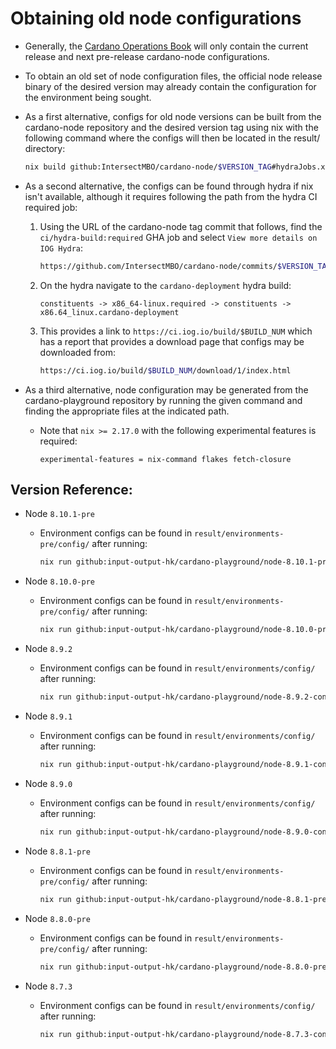 # Obtaining old node configurations
* Generally, the [Cardano Operations Book](https://book.play.dev.cardano.org)
  will only contain the current release and next pre-release cardano-node
  configurations.

* To obtain an old set of node configuration files, the official node release
  binary of the desired version may already contain the configuration for the
  environment being sought.

* As a first alternative, configs for old node versions can be built from the
  cardano-node repository and the desired version tag using nix with the
  following command where the configs will then be located in the result/
  directory:
  ```bash
  nix build github:IntersectMBO/cardano-node/$VERSION_TAG#hydraJobs.x86_64-linux.cardano-deployment
  ```

* As a second alternative, the configs can be found through hydra if nix isn't
  available, although it requires following the path from the hydra CI required
  job:
  1) Using the URL of the cardano-node tag commit that follows, find the
  `ci/hydra-build:required` GHA job and select `View more details on IOG
  Hydra`:
      ```bash
      https://github.com/IntersectMBO/cardano-node/commits/$VERSION_TAG
      ```

  2) On the hydra navigate to the `cardano-deployment` hydra build:
      ```
      constituents -> x86_64-linux.required -> constituents -> x86.64_linux.cardano-deployment
      ```

  3) This provides a link to `https://ci.iog.io/build/$BUILD_NUM` which has a
  report that provides a download page that configs may be downloaded from:
      ```bash
      https://ci.iog.io/build/$BUILD_NUM/download/1/index.html
      ```

* As a third alternative, node configuration may be generated from the
  cardano-playground repository by running the given command and finding the
  appropriate files at the indicated path.

  * Note that `nix >= 2.17.0` with the following experimental features is
    required:
    ```
    experimental-features = nix-command flakes fetch-closure
    ```

## Version Reference:

* Node `8.10.1-pre`
  * Environment configs can be found in `result/environments-pre/config/` after running:
    ```bash
    nix run github:input-output-hk/cardano-playground/node-8.10.1-pre-config#job-gen-env-config
    ```

* Node `8.10.0-pre`
  * Environment configs can be found in `result/environments-pre/config/` after running:
    ```bash
    nix run github:input-output-hk/cardano-playground/node-8.10.0-pre-config#job-gen-env-config
    ```

* Node `8.9.2`
  * Environment configs can be found in `result/environments/config/` after running:
    ```bash
    nix run github:input-output-hk/cardano-playground/node-8.9.2-config#job-gen-env-config
    ```

* Node `8.9.1`
  * Environment configs can be found in `result/environments/config/` after running:
    ```bash
    nix run github:input-output-hk/cardano-playground/node-8.9.1-config#job-gen-env-config
    ```

* Node `8.9.0`
  * Environment configs can be found in `result/environments/config/` after running:
    ```bash
    nix run github:input-output-hk/cardano-playground/node-8.9.0-config#job-gen-env-config
    ```

* Node `8.8.1-pre`
  * Environment configs can be found in `result/environments-pre/config/` after running:
    ```bash
    nix run github:input-output-hk/cardano-playground/node-8.8.1-pre-config#job-gen-env-config
    ```

* Node `8.8.0-pre`
  * Environment configs can be found in `result/environments-pre/config/` after running:
    ```bash
    nix run github:input-output-hk/cardano-playground/node-8.8.0-pre-config#job-gen-env-config
    ```

* Node `8.7.3`
  * Environment configs can be found in `result/environments/config/` after running:
    ```bash
    nix run github:input-output-hk/cardano-playground/node-8.7.3-config#job-gen-env-config
    ```
